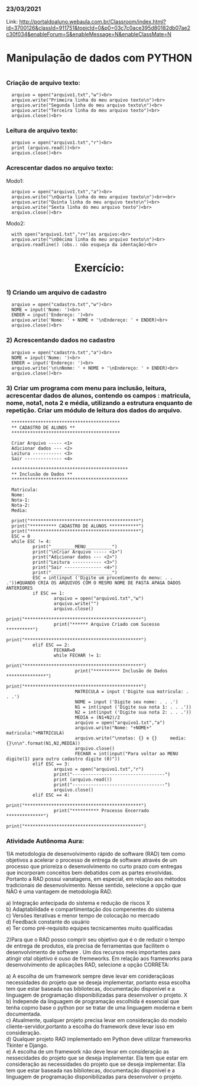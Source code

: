 ### 23/03/2021
Link: http://portaldoaluno.webaula.com.br/Classroom/index.html?id=3700126&classId=911751&topicId=0&p0=03c7c0ace395d80182db07ae2c30f034&enableForum=S&enableMessage=N&enableClassMate=N
<h1 align="center">Manipulação de dados com PYTHON<h1>
 
### Criação de arquivo texto:

      arquivo = open("arquivo1.txt","w")<br>
      arquivo.write("Primeira linha do meu arquivo texto\n")<br>
      arquivo.write("Segunda linha do meu arquivo texto\n")<br>
      arquivo.write("Terceira linha do meu arquivo texto")<br>
      arquivo.close()<br>

### Leitura de arquivo texto:

      arquivo = open("arquivo1.txt","r")<br>
      print (arquivo.read())<br>
      arquivo.close()<br>

### Acrescentar dados no arquivo texto:

Modo1:<br>
 
      arquivo = open("arquivo1.txt","a")<br>
      arquivo.write("\nQuarta linha do meu arquivo texto\n")<br><br>
      arquivo.write("Quinta linha do meu arquivo texto\n")<br>
      arquivo.write("Sexta linha do meu arquivo texto")<br>
      arquivo.close()<br>

Modo2:<br>
 
      with open("arquivo1.txt","r+")as arquivo:<br>
      arquivo.write("\nDécima linha do meu arquivo texto\n")<br>
      arquivo.readline() (obs.: não esqueça da identação)<br>

<h1 align="center">Exercício:<h1>

### 1) Criando um arquivo de cadastro

      arquivo = open("cadastro.txt","w")<br>
      NOME = input('Nome: ')<br>
      ENDER = input('Endereço: ')<br>
      arquivo.write('Nome: ' + NOME + '\nEndereço: ' + ENDER)<br>
      arquivo.close()<br>

### 2) Acrescentando dados no cadastro

      arquivo = open("cadastro.txt","a")<br>
      NOME = input('Nome: ')<br>
      ENDER = input('Endereço: ')<br>
      arquivo.write('\n\nNome: ' + NOME + '\nEndereço: ' + ENDER)<br>
      arquivo.close()<br>

### 3) Criar um programa com menu para inclusão, leitura, acrescentar dados de alunos, contendo os campos : matricula, nome, nota1, nota 2 e média, utilizando a estrutura enquanto de repetição. Criar um módulo de leitura dos dados do arquivo.

      *****************************************
      ** CADASTRO DE ALUNOS **
      *****************************************

      Criar Arquivo ----- <1>
      Adicionar dados --- <2>
      Leitura ----------- <3>
      Sair -------------- <4>

      ********************************************
      ** Inclusão de Dados **
      ********************************************

      Matricula:
      Nome:
      Nota-1:
      Nota-2:
      Media:
      
      print("*****************************************")
      print("********** CADASTRO DE ALUNOS ***********")
      print("*****************************************")
      ESC = 0
      while ESC != 4:
              print("_________MENU__________")
              print("\nCriar Arquivo ----- <1>")
              print("Adicionar dados --- <2>")
              print("Leitura ----------- <3>")
              print("Sair -------------- <4>")
              print("_______________________")
              ESC = int(input ('Digite um procedimento do menu: . . .'))#QUANDO CRIA OS ARQUIVOS COM O MESMO NOME DE PASTA APAGA DADOS ANTERIORES
              if ESC == 1:
                      arquivo = open("arquivo1.txt","w")
                      arquivo.write("")
                      arquivo.close()
                      print("********************************************")
                      print("****** Arquivo Criado com Sucesso **********")
                      print("********************************************")
              elif ESC == 2:
                      FECHAR=0
                      while FECHAR != 1:
                              print("********************************************")
                              print("********** Inclusão de Dados ***************")
                              print("********************************************")
                              MATRICULA = input ('Digite sua matricula: . . .')
                              NOME = input ('Digite seu nome: . . .')
                              N1 = int(input ('Digite sua nota 1: . . .'))
                              N2 = int(input ('Digite sua nota 2: . . .'))
                              MEDIA = (N1+N2)/2
                              arquivo = open("arquivo1.txt","a")
                              arquivo.write("Nome: "+NOME+"    matricula:"+MATRICULA)
                              arquivo.write("\nnotas: {} e {}     media: {}\n\n".format(N1,N2,MEDIA))
                              arquivo.close()
                              FECHAR = int(input("Para voltar ao MENU digite(1) para outro cadastro digite (0)"))
              elif ESC == 3:
                      arquivo = open("arquivo1.txt","r")
                      print("-----------------------------------")
                      print (arquivo.read())
                      print("-----------------------------------")
                      arquivo.close()
              elif ESC == 4:
                      print("********************************************")
                      print("********** Processo Encerrado **************")
                      print("********************************************")

            

<h3>Atividade Autônoma Aura:</h3>

1)A metodologia de desenvolvimento rápido de software (RAD) tem como objetivos a acelerar o processo de entrega de software através de um processo que         prioreiza o desenvolvimento no curto prazo com entregas que incorporam conceitos bem debatidos com as partes envolvidas. Portanto a RAD possui               vanatagens, em especial, em relação aos métodos tradicionais de desenvolvimento. Nesse sentido, selecione a opção que NÃO é uma vantagem de                   metodologia RAD. 

a) Integração antecipada do sistema e redução de riscos X<br>
b) Adaptabilidade e compartimentação dos compenentes do sistema<br>
c) Versões iterativas e menor tempo de colocação no mercado<br>
d) Feedback constante do usuário<br>
e) Ter como pré-requisito equipes tecnicamentes muito qualificadas<br>


2)Para que o RAD posso comprir seu objetivo que é o de reduzir o tempo de entrega de produtos, ela precisa de ferramentas que facilitem o desenvolvimento de software . Um dos recursos meis importantes para atingir otal objetivo é ouso de fremeworks. Em relação  aos frameworks para desenvolvimento de aplicações RAD, selecione a opção CORRETA:

a) A escolha de um framework sempre deve levar em conideraçãoas necessidades do projeto que se deseja implementar, portanto essa escolha tem que estar baseada nas bibliotecas, documentação disponível e a linguagem de programação disponibilizadas para desenvolver o projeto. X<br>
b) Independe da linguagem de programação escolhida é essencial que tenha copmo base o python por se tratar de uma linguagem moderna e bem documentada.<br>
c) Atualmente, qualquer projeto precisa levar em consideração do modelo cliente-servidor,portanto a escolha do framework deve levar isso em consideração.<br>
d) Qualquer projeto RAD implementado em Python deve utilizar frameworks Tkinter e Django.<br>
e) A escolha de um framework não deve levar em consideração as nessecidades do projeto que se deseja implementar. Ela tem que estar em consideração as necessidades do projeto que se deseja implementar. Ela tem que estar baseada nas bibliotecas, documentação disponivel e a linguagem de programação disponibilizadas para desenvolver o projeto.










